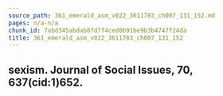```yaml
---
source_path: 361_emerald_asm_v022_3611783_ch007_131_152.md
pages: n/a-n/a
chunk_id: 7abd345abdab8fd7f4ced0b91be9b3b4747f24da
title: 361_emerald_asm_v022_3611783_ch007_131_152
---
```

## sexism. Journal of Social Issues, 70, 637(cid:1)652.
